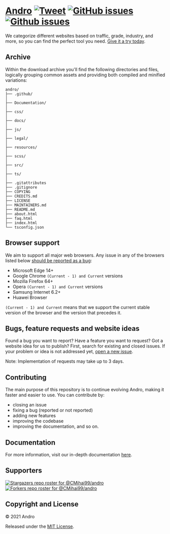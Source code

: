 <!-- SPDX-License-Identifier: MIT-only -->

# [Andro](https://cmihai99.github.io/andro) [![Tweet](https://img.shields.io/twitter/url/http/shields.io.svg?style=social)](https://twitter.com/intent/tweet?text=Find%20over%20100%20new%20and%20exciting%20websites%20at&url=http://cmihai99.github.io/andro&via=androteamfaq&hashtags=andro,webdevelopment,website,websitefinder,developers) [![GitHub issues](https://img.shields.io/github/issues/CMihai99/andro)](https://github.com/CMihai99/andro/issues) [![Github issues](https://img.shields.io/github/issues-closed/CMihai99/andro)](https://github.com/CMihai99/andro/issues?q=is%3Aissue+is%3Aclosed)

We categorize different websites based on traffic, grade,
industry, and more, so you can find the perfect tool you need.
[Give it a try today](https://cmihai99.github.io/andro/categories.html).

## Archive

Within the download archive you'll find the following directories and files,
logically grouping common assets and providing both compiled and minified variations:

```
andro/
├── .github/
│
├── Documentation/
│
├── css/
│
├── docs/
│
├── js/
│
├── legal/
│
├── resources/
│
├── scss/
│
├── src/
│
├── ts/
│
├── .gitattributes
├── .gitignore
├── COPYING
├── CREDITS.md
├── LICENSE
├── MAINTAINERS.md
├── README.md
├── about.html
├── faq.html
├── index.html
└── tsconfig.json
```

## Browser support

We aim to support all major web browsers. Any issue in any of the browsers listed below
[should be reported as a bug](https://github.com/CMihai99/andro/issues/new?assignees=&labels=bug&template=bug_report.md&title=%5BBug%5D):

- Microsoft Edge 14+
- Google Chrome ``(Current - 1) and Current`` versions
- Mozilla Firefox 64+
- Opera ``(Current - 1) and Current`` versions
- Samsung Internet 6.2+
- Huawei Browser

``(Current - 1) and Current`` means that we support the current stable version
of the browser and the version that precedes it.

<!-- ## Device support

We also aim to support all major devices. Any issue in any of the devices listed below
[should be reported as a bug](https://github.com/CMihai99/andro/issues/new?assignees=&labels=bug&template=bug_report.md&title=%5BBug%5D):

- High resolution desktops
- Low resolution desktops
- High resolution tablets and smartphones
- Low resolution tablets and smartphones -->

## Bugs, feature requests and website ideas

Found a bug you want to report? Have a feature you want to request?
Got a website idea for us to publish? First,
search for existing and closed issues.
If your problem or idea is not addressed yet,
[open a new issue](https://github.com/CMihai99/andro/issues/new/choose).

Note: Implementation of requests may take up to 3 days.

## Contributing

The main purpose of this repository is to continue evolving Andro, making it faster and easier to use.
You can contribute by:
- closing an issue
- fixing a bug (reported or not reported)
- adding new features
- improving the codebase
- improving the documentation, and so on.

## Documentation

For more information, visit our in-depth documentation [here](https://github.com/CMihai99/andro/tree/main/Documentation).

## Supporters

[![Stargazers repo roster for @CMihai99/andro](https://reporoster.com/stars/CMihai99/andro)](https://github.com/CMihai99/andro/stargazers)
[![Forkers repo roster for @CMihai99/andro](https://reporoster.com/forks/CMihai99/andro)](https://github.com/CMihai99/andro/network/members)

## Copyright and License

© 2021 Andro

Released under the [MIT License](LICENSE).